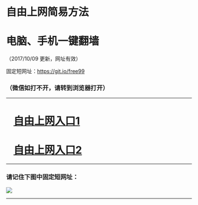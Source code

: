 ﻿# 自由上网简易方法

# 电脑、手机一键翻墙

（2017/10/09 更新，网址有效）

固定短网址：https://git.io/free99

### （微信如打不开，请转到浏览器打开）


***





# &nbsp;&nbsp; <a href="http://ft604414283.fwq-tz-1001.info/fwqtz01.html?t=100900132278 " target="_blank">自由上网入口1</a>
# &nbsp;&nbsp; <a href="http://ft5721053.fwq-tz-1002.info/fwqtz02.html?t=100900119947 " target="_blank">自由上网入口2</a>
***

### 请记住下图中固定短网址：

<img src="https://s3-us-west-2.amazonaws.com/fwq-1001/yjfq-20170905okok.png" /> 


***


